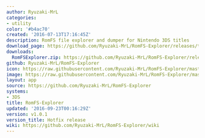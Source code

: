 ```yaml
---
author: Ryuzaki-MrL
categories:
- utility
color: '#b4ac70'
created: '2016-07-13T17:16:45Z'
description: RomFS file explorer and dumper for Nintendo 3DS titles
download_page: https://github.com/Ryuzaki-MrL/RomFS-Explorer/releases/tag/v1.0.1
downloads:
  RomFSExplorer.zip: https://github.com/Ryuzaki-MrL/RomFS-Explorer/releases/download/v1.0.1/RomFSExplorer.zip
github: Ryuzaki-MrL/RomFS-Explorer
icon: https://raw.githubusercontent.com/Ryuzaki-MrL/RomFS-Explorer/master/meta/icon.png
image: https://raw.githubusercontent.com/Ryuzaki-MrL/RomFS-Explorer/master/meta/banner.png
layout: app
source: https://github.com/Ryuzaki-MrL/RomFS-Explorer
systems:
- 3DS
title: RomFS-Explorer
updated: '2016-09-23T00:16:29Z'
version: v1.0.1
version_title: Hotfix release
wiki: https://github.com/Ryuzaki-MrL/RomFS-Explorer/wiki
---
```

